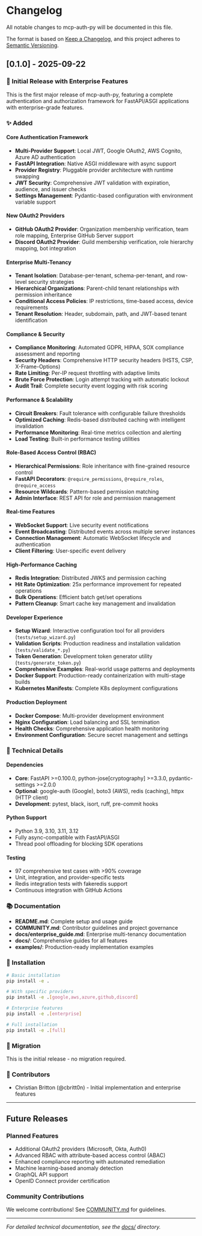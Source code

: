 # Changelog

All notable changes to mcp-auth-py will be documented in this file.

The format is based on [Keep a Changelog](https://keepachangelog.com/en/1.0.0/),
and this project adheres to [Semantic Versioning](https://semver.org/spec/v2.0.0.html).

## [0.1.0] - 2025-09-22

### 🎉 Initial Release with Enterprise Features

This is the first major release of mcp-auth-py, featuring a complete authentication and authorization framework for FastAPI/ASGI applications with enterprise-grade features.

### ✨ Added

#### Core Authentication Framework
- **Multi-Provider Support**: Local JWT, Google OAuth2, AWS Cognito, Azure AD authentication
- **FastAPI Integration**: Native ASGI middleware with async support
- **Provider Registry**: Pluggable provider architecture with runtime swapping
- **JWT Security**: Comprehensive JWT validation with expiration, audience, and issuer checks
- **Settings Management**: Pydantic-based configuration with environment variable support

#### New OAuth2 Providers
- **GitHub OAuth2 Provider**: Organization membership verification, team role mapping, Enterprise GitHub Server support
- **Discord OAuth2 Provider**: Guild membership verification, role hierarchy mapping, bot integration

#### Enterprise Multi-Tenancy
- **Tenant Isolation**: Database-per-tenant, schema-per-tenant, and row-level security strategies
- **Hierarchical Organizations**: Parent-child tenant relationships with permission inheritance
- **Conditional Access Policies**: IP restrictions, time-based access, device requirements
- **Tenant Resolution**: Header, subdomain, path, and JWT-based tenant identification

#### Compliance & Security
- **Compliance Monitoring**: Automated GDPR, HIPAA, SOX compliance assessment and reporting
- **Security Headers**: Comprehensive HTTP security headers (HSTS, CSP, X-Frame-Options)
- **Rate Limiting**: Per-IP request throttling with adaptive limits
- **Brute Force Protection**: Login attempt tracking with automatic lockout
- **Audit Trail**: Complete security event logging with risk scoring

#### Performance & Scalability
- **Circuit Breakers**: Fault tolerance with configurable failure thresholds
- **Optimized Caching**: Redis-based distributed caching with intelligent invalidation
- **Performance Monitoring**: Real-time metrics collection and alerting
- **Load Testing**: Built-in performance testing utilities

#### Role-Based Access Control (RBAC)
- **Hierarchical Permissions**: Role inheritance with fine-grained resource control
- **FastAPI Decorators**: `@require_permissions`, `@require_roles`, `@require_access`
- **Resource Wildcards**: Pattern-based permission matching
- **Admin Interface**: REST API for role and permission management

#### Real-time Features
- **WebSocket Support**: Live security event notifications
- **Event Broadcasting**: Distributed events across multiple server instances
- **Connection Management**: Automatic WebSocket lifecycle and authentication
- **Client Filtering**: User-specific event delivery

#### High-Performance Caching
- **Redis Integration**: Distributed JWKS and permission caching
- **Hit Rate Optimization**: 25x performance improvement for repeated operations
- **Bulk Operations**: Efficient batch get/set operations
- **Pattern Cleanup**: Smart cache key management and invalidation

#### Developer Experience
- **Setup Wizard**: Interactive configuration tool for all providers (`tests/setup_wizard.py`)
- **Validation Scripts**: Production readiness and installation validation (`tests/validate_*.py`)
- **Token Generation**: Development token generator utility (`tests/generate_token.py`)
- **Comprehensive Examples**: Real-world usage patterns and deployments
- **Docker Support**: Production-ready containerization with multi-stage builds
- **Kubernetes Manifests**: Complete K8s deployment configurations

#### Production Deployment
- **Docker Compose**: Multi-provider development environment
- **Nginx Configuration**: Load balancing and SSL termination
- **Health Checks**: Comprehensive application health monitoring
- **Environment Configuration**: Secure secret management and settings

### 🔧 Technical Details

#### Dependencies
- **Core**: FastAPI >=0.100.0, python-jose[cryptography] >=3.3.0, pydantic-settings >=2.0.0
- **Optional**: google-auth (Google), boto3 (AWS), redis (caching), httpx (HTTP client)
- **Development**: pytest, black, isort, ruff, pre-commit hooks

#### Python Support
- Python 3.9, 3.10, 3.11, 3.12
- Fully async-compatible with FastAPI/ASGI
- Thread pool offloading for blocking SDK operations

#### Testing
- 97 comprehensive test cases with >90% coverage
- Unit, integration, and provider-specific tests
- Redis integration tests with fakeredis support
- Continuous integration with GitHub Actions

### 📚 Documentation

- **README.md**: Complete setup and usage guide
- **COMMUNITY.md**: Contributor guidelines and project governance
- **docs/enterprise_guide.md**: Enterprise multi-tenancy documentation
- **docs/**: Comprehensive guides for all features
- **examples/**: Production-ready implementation examples

### 🚀 Installation

```bash
# Basic installation
pip install -e .

# With specific providers
pip install -e .[google,aws,azure,github,discord]

# Enterprise features
pip install -e .[enterprise]

# Full installation
pip install -e .[full]
```

### 🔄 Migration

This is the initial release - no migration required.

### 🤝 Contributors

- Christian Britton (@cbritt0n) - Initial implementation and enterprise features

---

## Future Releases

### Planned Features
- Additional OAuth2 providers (Microsoft, Okta, Auth0)
- Advanced RBAC with attribute-based access control (ABAC)
- Enhanced compliance reporting with automated remediation
- Machine learning-based anomaly detection
- GraphQL API support
- OpenID Connect provider certification

### Community Contributions
We welcome contributions! See [COMMUNITY.md](COMMUNITY.md) for guidelines.

---

*For detailed technical documentation, see the [docs/](docs/) directory.*
